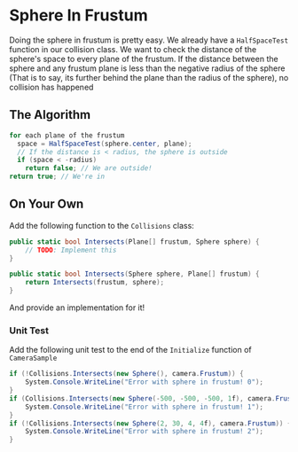 # Sphere In Frustum

Doing the sphere in frustum is pretty easy. We already have a ```HalfSpaceTest``` function in our collision class. We want to check the distance of the sphere's space to every plane of the frustum. If the distance between the sphere and any frustum plane is less than the negative radius of the sphere (That is to say, its further behind the plane than the radius of the sphere), no collision has happened

## The Algorithm

```cs
for each plane of the frustum
  space = HalfSpaceTest(sphere.center, plane);
  // If the distance is < radius, the sphere is outside
  if (space < -radius)
    return false; // We are outside!
return true; // We're in
```

## On Your Own

Add the following function to the ```Collisions``` class:

```cs
public static bool Intersects(Plane[] frustum, Sphere sphere) {
    // TODO: Implement this
}

public static bool Intersects(Sphere sphere, Plane[] frustum) {
    return Intersects(frustum, sphere);
}
```

And provide an implementation for it!

### Unit Test

Add the following unit test to the end of the ```Initialize``` function of ```CameraSample```

```cs
if (!Collisions.Intersects(new Sphere(), camera.Frustum)) {
    System.Console.WriteLine("Error with sphere in frustum! 0");
}
if (Collisions.Intersects(new Sphere(-500, -500, -500, 1f), camera.Frustum)) {
    System.Console.WriteLine("Error with sphere in frustum! 1");
}
if (!Collisions.Intersects(new Sphere(2, 30, 4, 4f), camera.Frustum)) {
    System.Console.WriteLine("Error with sphere in frustum! 2");
}
```